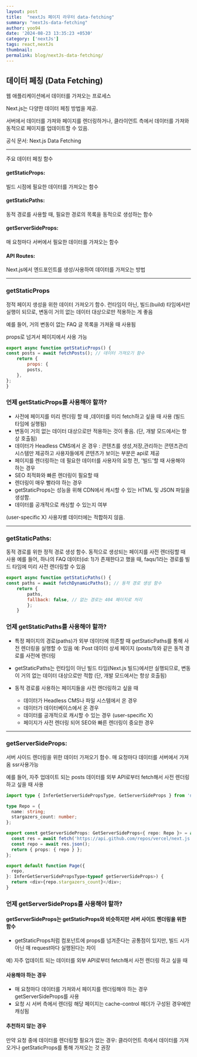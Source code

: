 ```yaml
---
layout: post
title:  "nextJs 페이지 라우터 data-fetching"
summary: "nextJs-data-fetching"
author: yoo94
date: '2024-08-23 13:35:23 +0530'
category: ['nextJs']
tags: react,nextJs
thumbnail: 
permalink: blog/nextJs-data-fetching/
---
```


## 데이터 페칭 (Data Fetching)
웹 애플리케이션에서 데이터를 가져오는 프로세스

Next.js는 다양한 데이터 페칭 방법을 제공.

서버에서 데이터를 가져와 페이지를 렌더링하거나, 클라이언트 측에서 데이터를 가져와 동적으로 페이지를 업데이트할 수 있음.

공식 문서: Next.js Data Fetching

---

주요 데이터 페칭 함수

#### getStaticProps:
빌드 시점에 필요한 데이터를 가져오는 함수

#### getStaticPaths:
동적 경로를 사용할 때, 필요한 경로의 목록을 동적으로 생성하는 함수

#### getServerSideProps:
매 요청마다 서버에서 필요한 데이터를 가져오는 함수

#### API Routes:
Next.js에서 엔드포인트를 생성/사용하여 데이터를 가져오는 방법

---

### getStaticProps

정적 페이지 생성을 위한 데이터 가져오기 함수. 런타임이 아닌, 빌드(build) 타임에서만 실행이 되므로,
변동이 거의 없는 데이터 대상으로만 적용하는 게 좋음

예를 들어, 거의 변동이 없는 FAQ 글 목록을 가져올 때 사용됨

props로 넘겨서 페이지에서 사용 가능
```javascript
export async function getStaticProps() {
const posts = await fetchPosts(); // 데이터 가져오기 함수
    return {
        props: {
        posts,
    },
};
}
```
### 언제 getStaticProps를 사용해야 할까?

- 사전에 페이지를 미리 렌더링 할 때 ,데이터를 미리 fetch하고 싶을 때 사용 (빌드 타임에 실행됨)
- 변동이 거의 없는 데이터 대상으로만 적용하는 것이 좋음.
(단, 개발 모드에서는 항상 호출됨)
- 데이터가 Headless CMS에서 온 경우 : 콘텐츠를 생성,저장,관리하는 콘텐츠관리 
시스템만 제공하고 사용자들에게 콘텐츠가 보이는 부분은 api로 제공
- 페이지를 렌더링하는 데 필요한 데이터를 사용자의 요청 전, '빌드'할 때 사용해야 하는 경우
- SEO 최적화와 빠른 렌더링이 필요할 때
- 렌더링이 매우 빨라야 하는 경우
- getStaticProps는 성능을 위해 CDN에서 캐시할 수 있는 HTML 및 JSON 파일을 생성함.
- 데이터를 공개적으로 캐싱할 수 있는지 여부

(user-specific X) 사용자별 데이터에는 적합하지 않음.

---

### getStaticPaths:

동적 경로를 위한 정적 경로 생성 함수. 동적으로 생성되는 페이지를 사전 렌더링할 때 사용
예를 들어, 하나의 FAQ 데이터(id: 1)가 존재한다고 했을 때, 
faqs/1라는 경로를 빌드 타임에 미리 사전 렌더링할 수 있음

```javascript
export async function getStaticPaths() {
const paths = await fetchDynamicPaths(); // 동적 경로 생성 함수
    return {
        paths,
        fallback: false, // 없는 경로는 404 페이지로 처리
        };
    }
```

### 언제 getStaticPaths를 사용해야 할까?
- 특정 페이지의 경로(paths)가 외부 데이터에 의존할 때 getStaticPaths를 통해 사전 렌더링을 실행할 수 있음
예: Post 데이터 상세 페이지 (posts/1)와 같은 동적 경로를 사전에 렌더링

- getStaticPaths는 런타임이 아닌 빌드 타임(Next.js 빌드)에서만 실행되므로, 변동이 거의 없는 데이터 대상으로만 적합
(단, 개발 모드에서는 항상 호출됨)
- 동적 경로를 사용하는 페이지들을 사전 렌더링하고 싶을 때
    - 데이터가 Headless CMS나 파일 시스템에서 온 경우
    - 데이터가 데이터베이스에서 온 경우
    - 데이터를 공개적으로 캐시할 수 있는 경우 (user-specific X)
    - 페이지가 사전 렌더링 되어 SEO와 빠른 렌더링이 중요한 경우
  
---

### getServerSideProps:
서버 사이드 렌더링을 위한 데이터 가져오기 함수. 매 요청마다 데이터를 서버에서 가져옴 ssr사용가능

예를 들어, 자주 업데이트 되는 posts 데이터를 외부 API로부터 fetch해서 사전 렌더링 하고 싶을 때 사용


```ts
import type { InferGetServerSidePropsType, GetServerSideProps } from 'next';

type Repo = {
  name: string;
  stargazers_count: number;
};

export const getServerSideProps: GetServerSideProps<{ repo: Repo }> = async () => {
  const res = await fetch('https://api.github.com/repos/vercel/next.js');
  const repo = await res.json();
  return { props: { repo } };
};

export default function Page({
  repo,
}: InferGetServerSidePropsType<typeof getServerSideProps>) {
  return <div>{repo.stargazers_count}</div>;
}

```
### 언제 getServerSideProps를 사용해야 할까?

#### **getServerSideProps**는 getStaticProps와 비슷하지만 서버 사이드 렌더링을 위한 함수

- getStaticProps처럼 컴포넌트에 props를 넘겨준다는 공통점이 있지만, 빌드 시가 아닌 매 request마다 실행된다는 차이

예) 자주 업데이트 되는 데이터를 외부 API로부터 fetch해서 사전 렌더링 하고 싶을 때

#### 사용해야 하는 경우
- 매 요청마다 데이터를 가져와서 페이지를 렌더링해야 하는 경우 getServerSideProps를 사용
- 요청 시 서버 측에서 렌더링 해당 페이지는 cache-control 헤더가 구성된 경우에만 캐싱됨

#### 추천하지 않는 경우
만약 요청 중에 데이터를 렌더링할 필요가 없는 경우:
클라이언트 측에서 데이터를 가져오거나 getStaticProps를 통해 가져오는 것 권장

```